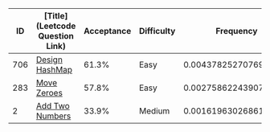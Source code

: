 |ID|[Title](Leetcode Question Link)|Acceptance|Difficulty|Frequency|
|----|-----|----|---|---|
|706|[Design HashMap]( https://leetcode.com/problems/design-hashmap)|61.3%|Easy|0.004378252707695627|
|283|[Move Zeroes]( https://leetcode.com/problems/move-zeroes)|57.8%|Easy|0.002758622439079723|
|2|[Add Two Numbers]( https://leetcode.com/problems/add-two-numbers)|33.9%|Medium|0.0016196302686159038|

